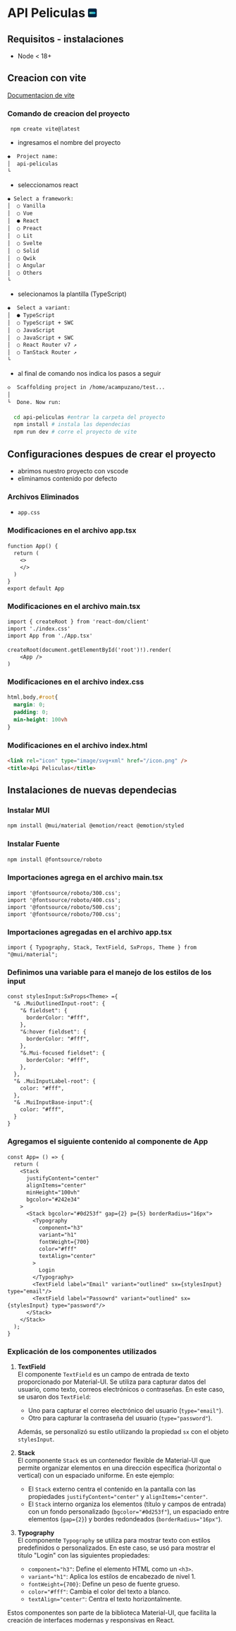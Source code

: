 # API Peliculas <img src="https://raw.githubusercontent.com/DevACampuzano/bootcamp-L2-G051-C3-PR-I-V/main/04-api-peliculas/public/icon.png" alt="Logo" width="20" height="20">

## Requisitos - instalaciones
* Node < 18+

## Creacion con vite
[Documentacion de vite](https://vite.dev/guide/)

### Comando de creacion del proyecto
```sh
 npm create vite@latest
```

* ingresamos el nombre del proyecto
```sh
◆  Project name:
│  api-peliculas
└
```
* seleccionamos react
```sh
◆ Select a framework:
│  ○ Vanilla
│  ○ Vue
│  ● React
│  ○ Preact
│  ○ Lit
│  ○ Svelte
│  ○ Solid
│  ○ Qwik
│  ○ Angular
│  ○ Others
└
```
* selecionamos la plantilla (TypeScript)
```sh
◆  Select a variant:
│  ● TypeScript
│  ○ TypeScript + SWC
│  ○ JavaScript
│  ○ JavaScript + SWC
│  ○ React Router v7 ↗
│  ○ TanStack Router ↗
└

```
* al final de comando nos indica los pasos a seguir

```sh
◇  Scaffolding project in /home/acampuzano/test...
│
└  Done. Now run:

  cd api-peliculas #entrar la carpeta del proyecto
  npm install # instala las dependecias
  npm run dev # corre el proyecto de vite
```

## Configuraciones despues de crear el proyecto
* abrimos nuestro proyecto con vscode
* eliminamos contenido por defecto

### Archivos Eliminados
* `app.css`

### Modificaciones en el archivo app.tsx
```tsx
function App() {
  return (
    <>
    </>
  )
}
export default App

```

### Modificaciones en el archivo main.tsx
```tsx
import { createRoot } from 'react-dom/client'
import './index.css'
import App from './App.tsx'

createRoot(document.getElementById('root')!).render(
    <App />
)
```

### Modificaciones en el archivo index.css
```css
html,body,#root{
  margin: 0;
  padding: 0;
  min-height: 100vh
}
```

### Modificaciones en el archivo index.html
```html
<link rel="icon" type="image/svg+xml" href="/icon.png" />
<title>Api Peliculas</title>
```

## Instalaciones de nuevas dependecias
### Instalar MUI
```sh 
npm install @mui/material @emotion/react @emotion/styled
```
### Instalar Fuente
```sh 
npm install @fontsource/roboto
```
### Importaciones agrega en el archivo main.tsx

```tsx
import '@fontsource/roboto/300.css';
import '@fontsource/roboto/400.css';
import '@fontsource/roboto/500.css';
import '@fontsource/roboto/700.css';
```
### Importaciones agregadas en el archivo app.tsx
```tsx
import { Typography, Stack, TextField, SxProps, Theme } from "@mui/material";
```

### Definimos una variable para el manejo de los estilos de los input

```tsx
const stylesInput:SxProps<Theme> ={
  "& .MuiOutlinedInput-root": {
    "& fieldset": {
      borderColor: "#fff",
    },
    "&:hover fieldset": {
      borderColor: "#fff",
    },
    "&.Mui-focused fieldset": {
      borderColor: "#fff",
    },
  },
  "& .MuiInputLabel-root": {
    color: "#fff",
  },
  "& .MuiInputBase-input":{
    color: "#fff",
  }
}
```
### Agregamos el siguiente contenido al componente de App
```tsx
const App= () => {
  return (
    <Stack
      justifyContent="center"
      alignItems="center"
      minHeight="100vh"
      bgcolor="#242e34"
    >
      <Stack bgcolor="#0d253f" gap={2} p={5} borderRadius="16px">
        <Typography
          component="h3"
          variant="h1"
          fontWeight={700}
          color="#fff"
          textAlign="center"
        >
          Login
        </Typography>
        <TextField label="Email" variant="outlined" sx={stylesInput} type="email"/>
        <TextField label="Passowrd" variant="outlined" sx={stylesInput} type="password"/>
      </Stack>
    </Stack>
  );
}
```

### Explicación de los componentes utilizados

1. **TextField**  
   El componente `TextField` es un campo de entrada de texto proporcionado por Material-UI. Se utiliza para capturar datos del usuario, como texto, correos electrónicos o contraseñas. En este caso, se usaron dos `TextField`:
   - Uno para capturar el correo electrónico del usuario (`type="email"`).
   - Otro para capturar la contraseña del usuario (`type="password"`).

   Además, se personalizó su estilo utilizando la propiedad `sx` con el objeto `stylesInput`.

2. **Stack**  
   El componente `Stack` es un contenedor flexible de Material-UI que permite organizar elementos en una dirección específica (horizontal o vertical) con un espaciado uniforme. En este ejemplo:
   - El `Stack` externo centra el contenido en la pantalla con las propiedades `justifyContent="center"` y `alignItems="center"`.
   - El `Stack` interno organiza los elementos (título y campos de entrada) con un fondo personalizado (`bgcolor="#0d253f"`), un espaciado entre elementos (`gap={2}`) y bordes redondeados (`borderRadius="16px"`).

3. **Typography**  
   El componente `Typography` se utiliza para mostrar texto con estilos predefinidos o personalizados. En este caso, se usó para mostrar el título "Login" con las siguientes propiedades:
   - `component="h3"`: Define el elemento HTML como un `<h3>`.
   - `variant="h1"`: Aplica los estilos de encabezado de nivel 1.
   - `fontWeight={700}`: Define un peso de fuente grueso.
   - `color="#fff"`: Cambia el color del texto a blanco.
   - `textAlign="center"`: Centra el texto horizontalmente.

Estos componentes son parte de la biblioteca Material-UI, que facilita la creación de interfaces modernas y responsivas en React.